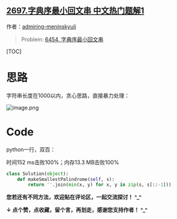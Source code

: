 ## [2697.字典序最小回文串 中文热门题解1](https://leetcode.cn/problems/lexicographically-smallest-palindrome/solutions/100000/bu-yong-shuang-zhi-zhen-bu-qiu-dui-cheng-h1kn)

作者：[admiring-meninskyuli](https://leetcode.cn/u/admiring-meninskyuli)
> Problem: [6454. 字典序最小回文串](https://leetcode.cn/problems/lexicographically-smallest-palindrome/description/)

[TOC]

# 思路

字符串长度在1000以内，贪心思路，直接暴力处理：

![image.png](https://pic.leetcode.cn/1684647613-oiRAkL-image.png)

# Code

python一行，双百：

时间152 ms击败100%；内存13.3 MB击败100%

```Python []
class Solution(object):
    def makeSmallestPalindrome(self, s):
        return ''.join(min(x, y) for x, y in zip(s, s[::-1]))


```

**您若还有不同方法，欢迎贴在评论区，一起交流探讨！ ^_^**

**↓ 点个赞，点收藏，留个言，再划走，感谢您支持作者！ ^_^**